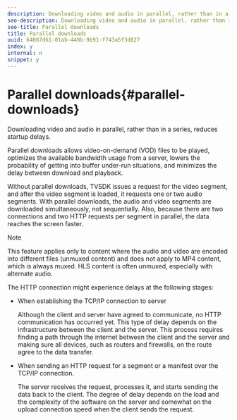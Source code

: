 ```yaml
---
description: Downloading video and audio in parallel, rather than in a series, reduces startup delays.
seo-description: Downloading video and audio in parallel, rather than in a series, reduces startup delays.
seo-title: Parallel downloads
title: Parallel downloads
uuid: 64087d61-01ab-448b-9b91-f743a5f3d827
index: y
internal: n
snippet: y
---
```


# Parallel downloads{#parallel-downloads}

Downloading video and audio in parallel, rather than in a series, reduces startup delays.

Parallel downloads allows video-on-demand (VOD) files to be played, optimizes the available bandwidth usage from a server, lowers the probability of getting into buffer under-run situations, and minimizes the delay between download and playback.

Without parallel downloads, TVSDK issues a request for the video segment, and after the video segment is loaded, it requests one or two audio segments. With parallel downloads, the audio and video segments are downloaded simultaneously, not sequentially. Also, because there are two connections and two HTTP requests per segment in parallel, the data reaches the screen faster.

>[!NOTE]
>
>This feature applies only to content where the audio and video are encoded into different files (unmuxed content) and does not apply to MP4 content, which is always muxed. HLS content is often unmuxed, especially with alternate audio.

The HTTP connection might experience delays at the following stages:

* When establishing the TCP/IP connection to server

  Although the client and server have agreed to communicate, no HTTP communication has occurred yet. This type of delay depends on the infrastructure between the client and the server. This process requires finding a path through the internet between the client and the server and making sure all devices, such as routers and firewalls, on the route agree to the data transfer. 
* When sending an HTTP request for a segment or a manifest over the TCP/IP connection.

  The server receives the request, processes it, and starts sending the data back to the client. The degree of delay depends on the load and the complexity of the software on the server and somewhat on the upload connection speed when the client sends the request.

